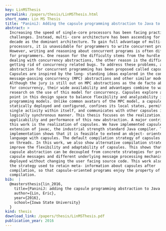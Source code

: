 ```yaml
---
key: LinMSThesis
permalink: /papers/thesis/LinMSThesis.html
short_name: Lin MS Thesis
title: "PaniniJ: Adding the capsule programming abstraction to Java to provide linguistic support for modular reasoning in concurrent program design"
abstract: >
  Increasing the speed of single-core processors has been facing practical
  challenges. Instead, multi- core architecture has been ascending for the past
  decade as the dominant architecture. To gain full advantage of multi-core
  processors, it is unavoidable for programmers to write concurrent programs.
  However, writing and reasoning about concurrent programs is often difficult
  for programmers. One reason for the difficulty stems from the hurdle of
  dealing with concurrency abstractions, the other reason is the difficulty in
  getting rid of concurrency related bugs. To address these problems, a new
  abstraction for concurrent programming has been proposed called capsule.
  Capsules are inspired by the long- standing ideas explored in the context of
  message-passing concurrency (MPC) abstractions and other similar models.
  Although the jury is still out on MPC abstractions as the de facto abstraction
  for concurrency, their wide availability and advantages combine to warrant
  research on the use of this model for concurrency. Capsules explore a new
  point in this design space to balance flexibility and analyzability in the MPC
  programming models. Unlike common avatars of the MPC model, a capsule is
  statically deployed and configured, confines its local states, permits only a
  single activity within itself, and communicates with other capsules in a
  logically synchronous manner. This thesis focuses on the realization,
  applicability and performance of this new abstraction. A major contribution of
  this work is the realization of capsules. We have implemented capsules as an
  extension of javac, the industrial strength standard Java compiler. The
  implementation shows that it is feasible to extend an object- oriented
  language with capsules. The default compilation strategy of capsules is based
  on threads. In this work, we also show alternative compilation strategies to
  improve the flexibility and adaptability of capsules. This shows that the
  capsule abstraction can be decoupled from concrete strategies for processing
  capsule messages and different underlying message processing mechanisms can be
  deployed without changing the user facing source code. This work also shows
  the strategy used to retain meta- information about capsules after
  compilation, so that capsule-oriented programs enjoy the property of separate
  compilation.
bib:  |
  @mastersthesis{lin_2016,
    title={PaniniJ: adding the capsule programming abstraction to Java to provide linguistic support for modular reasoning in concurrent program design},
    author={Lin, Eric},
    year={2016},
    school={Iowa State University}
  }
kind: thesis
download_link: /papers/thesis/LinMSThesis.pdf
publication_year: 2016
---
```

